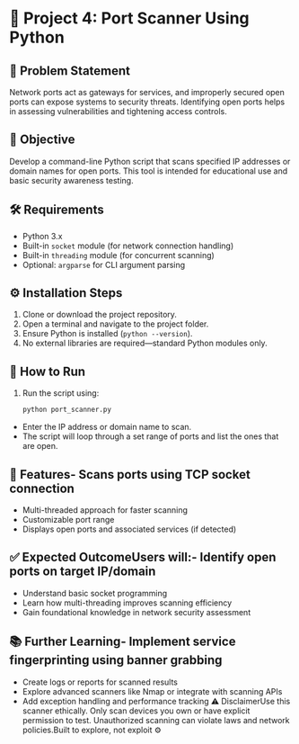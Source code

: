 # 🔎 Project 4: Port Scanner Using Python

## 📌 Problem Statement
Network ports act as gateways for services, and improperly secured open ports can expose systems to security threats. Identifying open ports helps in assessing vulnerabilities and tightening access controls.

## 🎯 Objective
Develop a command-line Python script that scans specified IP addresses or domain names for open ports. This tool is intended for educational use and basic security awareness testing.

## 🛠️ Requirements

- Python 3.x  
- Built-in `socket` module (for network connection handling)  
- Built-in `threading` module (for concurrent scanning)  
- Optional: `argparse` for CLI argument parsing

## ⚙️ Installation Steps

1. Clone or download the project repository.
2. Open a terminal and navigate to the project folder.
3. Ensure Python is installed (`python --version`).
4. No external libraries are required—standard Python modules only.

## 🚀 How to Run

1. Run the script using:

   ```bash
   python port_scanner.py
- Enter the IP address or domain name to scan.
- The script will loop through a set range of ports and list the ones that are open.
## 📂 Features- Scans ports using TCP socket connection
- Multi-threaded approach for faster scanning
- Customizable port range
- Displays open ports and associated services (if detected)
## ✅ Expected OutcomeUsers will:- Identify open ports on target IP/domain
- Understand basic socket programming
- Learn how multi-threading improves scanning efficiency
- Gain foundational knowledge in network security assessment
## 📚 Further Learning- Implement service fingerprinting using banner grabbing
- Create logs or reports for scanned results
- Explore advanced scanners like Nmap or integrate with scanning APIs
- Add exception handling and performance tracking
⚠️ DisclaimerUse this scanner ethically. Only scan devices you own or have explicit permission to test. Unauthorized scanning can violate laws and network policies.Built to explore, not exploit ⚙
